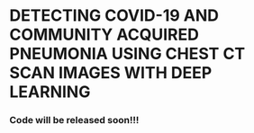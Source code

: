 # DETECTING COVID-19 AND COMMUNITY ACQUIRED PNEUMONIA USING CHEST CT SCAN IMAGES WITH DEEP LEARNING



### Code will be released soon!!!
